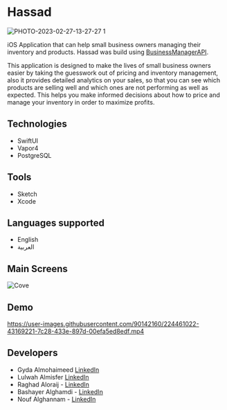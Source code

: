 # Hassad
![PHOTO-2023-02-27-13-27-27 1](https://user-images.githubusercontent.com/90142160/224464558-0ff21b5e-1a9a-4502-966b-3d224a9a5a5a.png)

iOS Application that can help small business owners managing their inventory and products.
Hassad was build using [BusinessManagerAPI](https://github.com/gyda13/BusinessManagerAPI).

This application is designed to make the lives of small business owners easier by taking the guesswork out of 
pricing and inventory management, also it provides detailed analytics on your sales, so that you can see which
products are selling well and which ones are not performing as well as expected. This helps you make informed
decisions about how to price and manage your inventory in order to maximize profits.

## Technologies
- SwiftUI
- Vapor4
- PostgreSQL

## Tools
- Sketch
- Xcode

## Languages supported
- English </br>
- العربية </br>

## Main Screens

![Cove](https://user-images.githubusercontent.com/90142160/224474406-3273868a-594b-4e91-a7b8-958e8ddb3fbb.png)

## Demo

https://user-images.githubusercontent.com/90142160/224461022-43169221-7c28-433e-897d-00efa5ed8edf.mp4

## Developers 
- Gyda Almohaimeed [LinkedIn](https://www.linkedin.com/in/gydam/) 
- Lulwah Almisfer [LinkedIn](https://www.linkedin.com/in/lulwahalmisfer/) 
- Raghad Aloraij - [LinkedIn](https://www.linkedin.com/in/raghad-aloraij-286ba4216/) 
- Bashayer Alghamdi  - [LinkedIn](https://www.linkedin.com/in/bashayeralgh) 
- Nouf Alghannam - [LinkedIn](https://www.linkedin.com/in/noufghannam/) 
